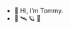 - 👋 Hi, I’m Tommy.
- 🚀 🛰️ 🪐 🌱 


<!---
tommyt99/tommyt99 is a ✨ special ✨ repository because its `README.md` (this file) appears on your GitHub profile.
You can click the Preview link to take a look at your changes.
--->

